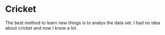 # Cricket
The best method to learn new things is to analys the data set. I had no idea about cricket and now I know a lot.
